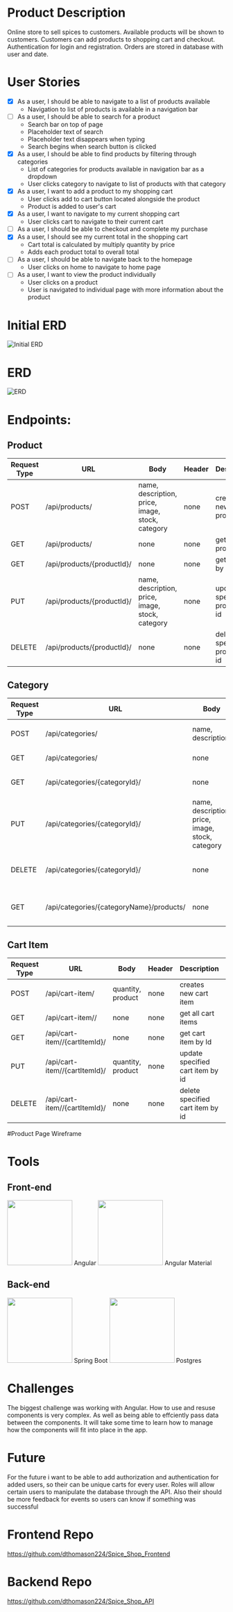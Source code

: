 # Product Description
Online store to sell spices to customers. Available products will be shown to customers. Customers can add products to shopping cart and checkout. Authentication for login and registration. 
Orders are stored in database with user and date.

# User Stories
- [x] As a user, I should be able to navigate to a list of products available
  * Navigation to list of products is available in a navigation bar
- [ ] As a user, I should be able to search for a product
  * Search bar on top of page
  * Placeholder text of search
  * Placeholder text disappears when typing 
  * Search begins when search button is clicked
- [x] As a user, I should be able to find products by filtering through categories
  * List of categories for products available in navigation bar as a dropdown
  * User clicks category to navigate to list of products with that category
- [x] As a user, I want to add a product to my shopping cart
  * User clicks add to cart button located alongside the product
  * Product is added to user's cart
- [x] As a user, I want to navigate to my current shopping cart 
  * User clicks cart to navigate to their current cart
- [ ] As a user, I should be able to checkout and complete my purchase
- [x] As a user, I should see my current total in the shopping cart
  * Cart total is calculated by multiply quantity by price
  * Adds each product total to overall total
- [ ] As a user, I should be able to navigate back to the homepage
  * User clicks on home to navigate to home page 
- [ ] As a user, I want to view the product individually
  * User clicks on a product
  * User is navigated to individual page with more information about the product

# Initial ERD
![Initial ERD](Initial_ERD.png)
# ERD
![ERD](ERD.png)
# Endpoints:

## Product
|Request Type|URL|Body|Header|Description|Access|
|---|---|---|---|---|---|
|POST|/api/products/|name, description, price, image, stock, category|none|creates new product|Public|
|GET|/api/products/|none|none|get all products|Public|
|GET|/api/products/{productId}/|none|none|get product by id|Public|
|PUT|/api/products/{productId}/|name, description, price, image, stock, category|none|update specified product by id|Public|
|DELETE|/api/products/{productId}/|none|none|delete specified product by id|Public|

## Category
|Request Type|URL|Body|Header|Description|Access|
|---|---|---|---|---|---|
|POST|/api/categories/|name, description|none|creates new category|Public|
|GET|/api/categories/|none|none|get all categories|Public|
|GET|/api/categories/{categoryId}/|none|none|get category by id|Public|
|PUT|/api/categories/{categoryId}/|name, description, price, image, stock, category|none|update specified category by id|Public|
|DELETE|/api/categories/{categoryId}/|none|none|delete specified category by id|Public|
|GET|/api/categories/{categoryName}/products/|none|none|get products by category name|Public|

## Cart Item
|Request Type|URL|Body|Header|Description|Access|
|---|---|---|---|---|---|
|POST|/api/cart-item/|quantity, product|none|creates new cart item|Public|
|GET|/api/cart-item//|none|none|get all cart items|Public|
|GET|/api/cart-item//{cartItemId}/|none|none|get cart item by Id|Public|
|PUT|/api/cart-item//{cartItemId}/|quantity, product|none|update specified cart item by id|Public|
|DELETE|/api/cart-item//{cartItemId}/|none|none|delete specified cart item by id|Public|

#Product Page Wireframe

# Tools
## Front-end
<img src="angular.png" width="150" height="150">
Angular 
<img src="material.png" width="150" height="150">
Angular Material

## Back-end
<img src="spring.png" width="150" height="150">
Spring Boot 
<img src="postgres.png" width="150" height="150">
Postgres 

# Challenges 
The biggest challenge was working with Angular. How to use and resuse components is very complex. As well as being able to effciently pass data between the components. It will take some time to learn how to manage how the components will fit into place in the app.

# Future
For the future i want to be able to add authorization and authentication for added users, so their can be unique carts for every user. Roles will allow certain users to manipulate the database through the API. Also their should be more feedback for events so users can know if something was successful

# Frontend Repo
https://github.com/dthomason224/Spice_Shop_Frontend
# Backend Repo
https://github.com/dthomason224/Spice_Shop_API
